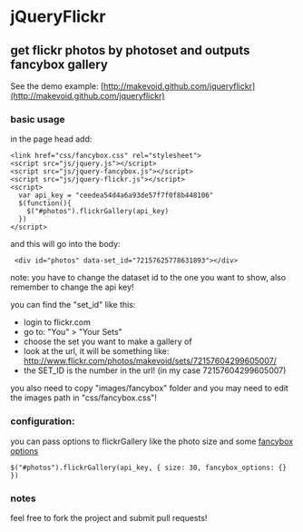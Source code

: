 # jQueryFlickr 
## get flickr photos by photoset and outputs fancybox gallery

See the demo example: [http://makevoid.github.com/jqueryflickr](http://makevoid.github.com/jqueryflickr)

### basic usage

in the page head add:

    <link href="css/fancybox.css" rel="stylesheet">
    <script src="js/jquery.js"></script>
    <script src="js/jquery-fancybox.js"></script>
    <script src="js/jquery-flickr.js"></script>
    <script>
      var api_key = "ceedea54d4a6a93de57f7f0f8b448106"
      $(function(){
        $("#photos").flickrGallery(api_key)
      })
    </script>
  
and this will go into the body:

     <div id="photos" data-set_id="72157625778631893"></div>

note: you have to change the dataset id to the one you want to show, also remember to change the api key!

you can find the "set_id" like this:

- login to flickr.com
- go to: "You" > "Your Sets" 
- choose the set you want to make a gallery of
- look at the url, it will be something like: http://www.flickr.com/photos/makevoid/sets/72157604299605007/
- the SET_ID is the number in the url! (in my case 72157604299605007)

you also need to copy "images/fancybox" folder and you may need to edit the images path in "css/fancybox.css"!


### configuration:

you can pass options to flickrGallery like the photo size and some [fancybox options](http://fancybox.net/api)
    
    $("#photos").flickrGallery(api_key, { size: 30, fancybox_options: {} })
  
### notes

feel free to fork the project and submit pull requests!